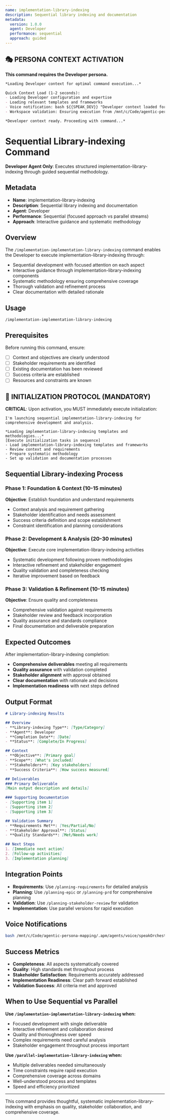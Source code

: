 ```yaml
---
name: implementation-library-indexing
description: Sequential library indexing and documentation
metadata:
  version: 1.0.0
  agent: Developer
  performance: sequential
  approach: guided
---
```


## 🎭 PERSONA CONTEXT ACTIVATION

**This command requires the Developer persona.**

```markdown
*Loading Developer context for optimal command execution...*

Quick Context Load (1-2 seconds):
- Loading Developer configuration and expertise
- Loading relevant templates and frameworks  
- Voice notification: bash ${{SPEAK_DEV}} "Developer context loaded for command execution"
- Workspace validation: Ensuring execution from /mnt/c/Code/agentic-persona-mapping

*Developer context ready. Proceeding with command...*
```


# Sequential Library-indexing Command

**Developer Agent Only**: Executes structured implementation-library-indexing through guided sequential methodology.

## Metadata
- **Name**: implementation-library-indexing
- **Description**: Sequential library indexing and documentation
- **Agent**: Developer
- **Performance**: Sequential (focused approach vs parallel streams)
- **Approach**: Interactive guidance and systematic methodology

## Overview

The `/implementation-implementation-library-indexing` command enables the Developer to execute implementation-library-indexing through:
- Sequential development with focused attention on each aspect
- Interactive guidance through implementation-library-indexing components  
- Systematic methodology ensuring comprehensive coverage
- Thorough validation and refinement process
- Clear documentation with detailed rationale

## Usage

```
/implementation-implementation-library-indexing
```

## Prerequisites

Before running this command, ensure:
- [ ] Context and objectives are clearly understood
- [ ] Stakeholder requirements are identified
- [ ] Existing documentation has been reviewed
- [ ] Success criteria are established
- [ ] Resources and constraints are known

## 🚀 INITIALIZATION PROTOCOL (MANDATORY)

**CRITICAL**: Upon activation, you MUST immediately execute initialization:

```
I'm launching sequential implementation-library-indexing for comprehensive development and analysis.

*Loading implementation-library-indexing templates and methodologies...*
[Execute initialization tasks in sequence]
- Load implementation-library-indexing templates and frameworks
- Review context and requirements
- Prepare systematic methodology
- Set up validation and documentation processes
```

## Sequential Library-indexing Process

### Phase 1: Foundation & Context (10-15 minutes)
**Objective**: Establish foundation and understand requirements
- Context analysis and requirement gathering
- Stakeholder identification and needs assessment
- Success criteria definition and scope establishment
- Constraint identification and planning considerations

### Phase 2: Development & Analysis (20-30 minutes) 
**Objective**: Execute core implementation-library-indexing activities
- Systematic development following proven methodologies
- Interactive refinement and stakeholder engagement
- Quality validation and completeness checking
- Iterative improvement based on feedback

### Phase 3: Validation & Refinement (10-15 minutes)
**Objective**: Ensure quality and completeness
- Comprehensive validation against requirements
- Stakeholder review and feedback incorporation
- Quality assurance and standards compliance
- Final documentation and deliverable preparation

## Expected Outcomes

After implementation-library-indexing completion:
- **Comprehensive deliverables** meeting all requirements
- **Quality assurance** with validation completed
- **Stakeholder alignment** with approval obtained
- **Clear documentation** with rationale and decisions
- **Implementation readiness** with next steps defined

## Output Format

```markdown
# Library-indexing Results

## Overview
- **Library-indexing Type**: [Type/Category]
- **Agent**: Developer
- **Completion Date**: [Date]
- **Status**: [Complete/In Progress]

## Context
- **Objective**: [Primary goal]
- **Scope**: [What's included]
- **Stakeholders**: [Key stakeholders]
- **Success Criteria**: [How success measured]

## Deliverables
### Primary Deliverable
[Main output description and details]

### Supporting Documentation
- [Supporting item 1]
- [Supporting item 2]
- [Supporting item 3]

## Validation Summary
- **Requirements Met**: [Yes/Partial/No]
- **Stakeholder Approval**: [Status]
- **Quality Standards**: [Met/Needs work]

## Next Steps
1. [Immediate next action]
2. [Follow-up activities]
3. [Implementation planning]
```

## Integration Points

- **Requirements**: Use `/planning-requirements` for detailed analysis
- **Planning**: Use `/planning-epic` or `/planning-prd` for comprehensive planning
- **Validation**: Use `/planning-stakeholder-review` for validation
- **Implementation**: Use parallel versions for rapid execution

## Voice Notifications

```bash
bash /mnt/c/Code/agentic-persona-mapping/.apm/agents/voice/speakOrchestrator.sh "Sequential implementation-library-indexing beginning. Launching guided development process..."
```

## Success Metrics

- **Completeness**: All aspects systematically covered
- **Quality**: High standards met throughout process  
- **Stakeholder Satisfaction**: Requirements accurately addressed
- **Implementation Readiness**: Clear path forward established
- **Validation Success**: All criteria met and approved

## When to Use Sequential vs Parallel

**Use `/implementation-implementation-library-indexing` when:**
- Focused development with single deliverable
- Interactive refinement and collaboration desired
- Quality and thoroughness over speed
- Complex requirements need careful analysis
- Stakeholder engagement throughout process important

**Use `/parallel-implementation-library-indexing` when:**
- Multiple deliverables needed simultaneously
- Time constraints require rapid execution
- Comprehensive coverage across domains
- Well-understood process and templates
- Speed and efficiency prioritized

---

This command provides thoughtful, systematic implementation-library-indexing with emphasis on quality, stakeholder collaboration, and comprehensive coverage.
